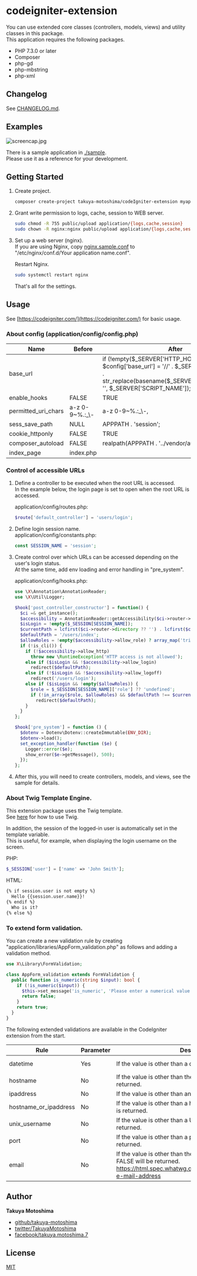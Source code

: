 # codeigniter-extension
You can use extended core classes (controllers, models, views) and utility classes in this package.  
This application requires the following packages.  
* PHP 7.3.0 or later
* Composer
* php-gd
* php-mbstring
* php-xml

## Changelog
See [CHANGELOG.md](./CHANGELOG.md).

## Examples
![screencap.jpg](https://raw.githubusercontent.com/takuya-motoshima/codeigniter-extension/master/docs/screencap.jpg)

There is a sample application in [./sample](./sample).  
Please use it as a reference for your development.

## Getting Started
1. Create project.  
    ```sh
    composer create-project takuya-motoshima/codeIgniter-extension myapp
    ```
1. Grant write permission to logs, cache, session to WEB server.  
    ```sh
    sudo chmod -R 755 public/upload application/{logs,cache,session}
    sudo chown -R nginx:nginx public/upload application/{logs,cache,session}
    ```
1. Set up a web server (nginx).  
    If you are using Nginx, copy [nginx.sample.conf](./nginx.sample.conf) to "/etc/nginx/conf.d/Your application name.conf".  

    Restart Nginx.  
    ```sh
    sudo systemctl restart nginx
    ```
    That's all for the settings.

## Usage
See [https://codeigniter.com/](https://codeigniter.com/) for basic usage.  

### About config (application/config/config.php)
<table>
  <thead>
    <tr>
      <th>Name</th>
      <th>Before</th>
      <th>After</th>
    </tr>
  </thead>
  <tbody>
    <tr>
      <td>base_url</td>
      <td></td>
      <td>if (!empty($_SERVER['HTTP_HOST'])) $config['base_url'] = '//' . $_SERVER['HTTP_HOST'] . str_replace(basename($_SERVER['SCRIPT_NAME']), '', $_SERVER['SCRIPT_NAME']);</td>
    </tr>
    <tr>
      <td>enable_hooks</td>
      <td>FALSE</td>
      <td>TRUE</td>
    </tr>
    <tr>
      <td>permitted_uri_chars</td>
      <td>a-z 0-9~%.:_\-</td>
      <td>a-z 0-9~%.:_\-,</td>
    </tr>
    <tr>
      <td>sess_save_path</td>
      <td>NULL</td>
      <td>APPPATH . 'session';</td>
    </tr>
    <tr>
      <td>cookie_httponly</td>
      <td>FALSE</td>
      <td>TRUE</td>
    </tr>
    <tr>
      <td>composer_autoload</td>
      <td>FALSE</td>
      <td>realpath(APPPATH . '../vendor/autoload.php');</td>
    </tr>
    <tr>
      <td>index_page</td>
      <td>index.php</td>
      <td></td>
    </tr>
  </tbody>
</table>

### Control of accessible URLs
1. Define a controller to be executed when the root URL is accessed.  
    In the example below, the login page is set to open when the root URL is accessed.  

    application/config/routes.php:
    ```php
    $route['default_controller'] = 'users/login';
    ```
1. Define login session name.  
    application/config/constants.php:
    ```php
    const SESSION_NAME = 'session';
    ```
1. Create control over which URLs can be accessed depending on the user's login status.  
    At the same time, add env loading and error handling in "pre_system".  

    application/config/hooks.php:
    ```php
    use \X\Annotation\AnnotationReader;
    use \X\Util\Logger;

    $hook['post_controller_constructor'] = function() {
      $ci =& get_instance();
      $accessibility = AnnotationReader::getAccessibility($ci->router->class, $ci->router->method);
      $isLogin = !empty($_SESSION[SESSION_NAME]);
      $currentPath = lcfirst($ci->router->directory ?? '') . lcfirst($ci->router->class) . '/' . $ci->router->method;
      $defaultPath = '/users/index';
      $allowRoles = !empty($accessibility->allow_role) ? array_map('trim', explode(',', $accessibility->allow_role)) : null;
      if (!is_cli()) {
        if (!$accessibility->allow_http)
          throw new \RuntimeException('HTTP access is not allowed');
        else if ($isLogin && !$accessibility->allow_login)
          redirect($defaultPath);
        else if (!$isLogin && !$accessibility->allow_logoff)
          redirect('/users/login');
        else if ($isLogin && !empty($allowRoles)) {
          $role = $_SESSION[SESSION_NAME]['role'] ?? 'undefined';
          if (!in_array($role, $allowRoles) && $defaultPath !== $currentPath)
            redirect($defaultPath);
        }
      }
    };

    $hook['pre_system'] = function () {
      $dotenv = Dotenv\Dotenv::createImmutable(ENV_DIR);
      $dotenv->load();
      set_exception_handler(function ($e) {
        Logger::error($e);
        show_error($e->getMessage(), 500);
      });
    };
    ```
1. After this, you will need to create controllers, models, and views, see the sample for details.  

### About Twig Template Engine.
This extension package uses the Twig template.  
See [here](https://twig.symfony.com/doc/3.x/) for how to use Twig.  

In addition, the session of the logged-in user is automatically set in the template variable.  
This is useful, for example, when displaying the login username on the screen. 

PHP: 
```php
$_SESSION['user'] = ['name' => 'John Smith'];
```

HTML: 
```html
{% if session.user is not empty %}
  Hello {{session.user.name}}!
{% endif %}
  Who is it?
{% else %}
```

### To extend form validation.
You can create a new validation rule by creating "application/libraries/AppForm_validation.php" as follows and adding a validation method.
```php
use X\Library\FormValidation;

class AppForm_validation extends FormValidation {
  public function is_numeric(string $input): bool {
    if (!is_numeric($input)) {
      $this->set_message('is_numeric', 'Please enter a numerical value');
      return false;
    }
    return true;
  }
}
```

The following extended validations are available in the CodeIgniter extension from the start.  
<table>
  <thead>
    <tr>
      <th>Rule</th>
      <th>Parameter</th>
      <th>Description</th>
      <th>Example</th>
    </tr>
  </thead>
  <tbody>
    <tr>
      <td>datetime</td>
      <td>Yes</td>
      <td>If the value is other than a date, FALSE is returned..</td>
      <td>datetime[Y-m-d H:i:s]</td>
    </tr>
    <tr>
      <td>hostname</td>
      <td>No</td>
      <td>If the value is other than the host name, FALSE is returned.</td>
      <td></td>
    </tr>
    <tr>
      <td>ipaddress</td>
      <td>No</td>
      <td>If the value is other than an IP address, FALSE is returned.</td>
      <td></td>
    </tr>
    <tr>
      <td>hostname_or_ipaddress</td>
      <td>No</td>
      <td>If the value is other than a host name or IP address, FALSE is returned.</td>
      <td></td>
    </tr>
    <tr>
      <td>unix_username</td>
      <td>No</td>
      <td>If the value is other than a Unix username, FALSE is returned.</td>
      <td></td>
    </tr>
    <tr>
      <td>port</td>
      <td>No</td>
      <td>If the value is other than a port number, FALSE is returned.</td>
      <td></td>
    </tr>
    <tr>
      <td>email</td>
      <td>No</td>
      <td>If the value is other than the email suggested in HTML5, FALSE will be returned.<br><a href="https://html.spec.whatwg.org/multipage/input.html#valid-e-mail-address">https://html.spec.whatwg.org/multipage/input.html#valid-e-mail-address</a></td>
      <td></td>
    </tr>
  </tbody>
</table>

## Author
**Takuya Motoshima**

* [github/takuya-motoshima](https://github.com/takuya-motoshima)
* [twitter/TakuyaMotoshima](https://twitter.com/TakuyaMotoshima)
* [facebook/takuya.motoshima.7](https://www.facebook.com/takuya.motoshima.7)

## License
[MIT](LICENSE)